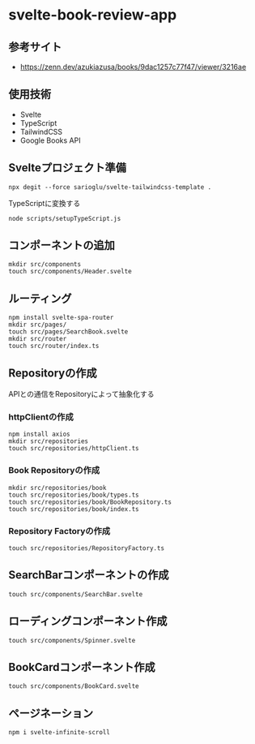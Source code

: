 # svelte-book-review-app

## 参考サイト

- https://zenn.dev/azukiazusa/books/9dac1257c77f47/viewer/3216ae

## 使用技術

- Svelte
- TypeScript
- TailwindCSS
- Google Books API

## Svelteプロジェクト準備

```shell
npx degit --force sarioglu/svelte-tailwindcss-template .
```

TypeScriptに変換する

```shell
node scripts/setupTypeScript.js
```

## コンポーネントの追加

```shell
mkdir src/components
touch src/components/Header.svelte
```

## ルーティング

```shell
npm install svelte-spa-router
mkdir src/pages/
touch src/pages/SearchBook.svelte
mkdir src/router
touch src/router/index.ts
```

## Repositoryの作成

APIとの通信をRepositoryによって抽象化する  

### httpClientの作成

```shell
npm install axios
mkdir src/repositories
touch src/repositories/httpClient.ts
```

### Book Repositoryの作成

```shell
mkdir src/repositories/book
touch src/repositories/book/types.ts
touch src/repositories/book/BookRepository.ts
touch src/repositories/book/index.ts
```

### Repository Factoryの作成

```shell
touch src/repositories/RepositoryFactory.ts
```

## SearchBarコンポーネントの作成

```shell
touch src/components/SearchBar.svelte
```

## ローディングコンポーネント作成

```shell
touch src/components/Spinner.svelte
```

## BookCardコンポーネント作成

```shell
touch src/components/BookCard.svelte
```

## ページネーション

```shell
npm i svelte-infinite-scroll
```
